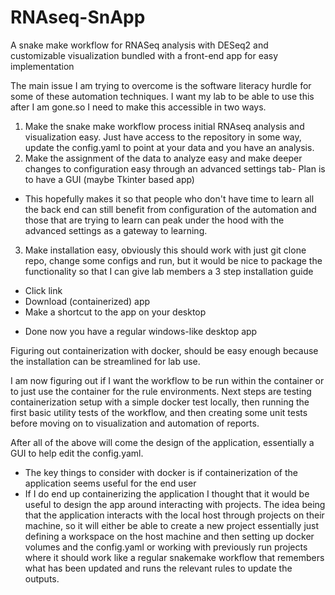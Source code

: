 # RNAseq-SnApp
A snake make workflow for RNASeq analysis with DESeq2 and customizable visualization bundled with a front-end app for easy implementation

The main issue I am trying to overcome is the software literacy hurdle for some of these automation techniques. I want my lab to be able to use this after I am gone.so I need to make this accessible in two ways.

1. Make the snake make workflow process initial RNAseq analysis and visualization easy. Just have access to the repository in some way, update the config.yaml to point at your data and you have an analysis.
2. Make the assignment of the data to analyze easy and make deeper changes to configuration easy through an advanced settings tab- Plan is to have a GUI (maybe Tkinter based app)
  * This hopefully makes it so that people who don't have time to learn all the back end can still benefit from configuration of the automation and those that are trying to learn can peak under the hood with the advanced settings as a gateway to learning.
3. Make installation easy, obviously this should work with just git clone repo, change some configs and run, but it would be nice to package the functionality so that I can give lab members a 3 step installation guide
  * Click link
  * Download (containerized) app
  * Make a shortcut to the app on your desktop
  - Done now you have a regular windows-like desktop app

Figuring out containerization with docker, should be easy enough because the installation can be streamlined for lab use.

I am now figuring out if I want the workflow to be run within the container or to just use the container for the rule environments. Next steps are testing containerization setup with a simple docker test locally, then running the first basic utility tests of the workflow, and then creating some unit tests before moving on to visualization and automation of reports.

After all of the above will come the design of the application, essentially a GUI to help edit the config.yaml.
  * The key things to consider with docker is if containerization of the application seems useful for the end user
  * If I do end up containerizing the application I thought that it would be useful to design the app around interacting with projects. The idea being that the application interacts with the local host through projects on their machine, so it will either be able to create a new project essentially just defining a workspace on the host machine and then setting up docker volumes and the config.yaml or working with previously run projects where it should work like a regular snakemake workflow that remembers what has been updated and runs the relevant rules to update the outputs.
